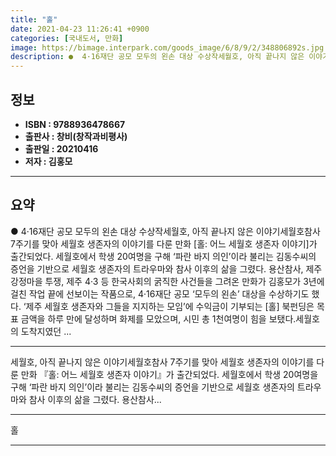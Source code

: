 ```yaml
---
title: "홀"
date: 2021-04-23 11:26:41 +0900
categories: [국내도서, 만화]
image: https://bimage.interpark.com/goods_image/6/8/9/2/348806892s.jpg
description: ●  4·16재단 공모 모두의 왼손 대상 수상작세월호, 아직 끝나지 않은 이야기세월호참사 7주기를 맞아 세월호 생존자의 이야기를 다룬 만화 [홀 어느 세월호 생존자 이야기]가 출간되었다. 세월호에서 학생 20여명을 구해 ‘파란 바지 의인’이라 불리는 김동수씨의 증언을 기반으로 세월호 생존자의 트라우마와
---
```


## **정보**

- **ISBN : 9788936478667**
- **출판사 : 창비(창작과비평사)**
- **출판일 : 20210416**
- **저자 : 김홍모**

------



## **요약**

●  4·16재단 공모 모두의 왼손 대상 수상작세월호, 아직 끝나지 않은 이야기세월호참사 7주기를 맞아 세월호 생존자의 이야기를 다룬 만화 [홀: 어느 세월호 생존자 이야기]가 출간되었다. 세월호에서 학생 20여명을 구해 ‘파란 바지 의인’이라 불리는 김동수씨의 증언을 기반으로 세월호 생존자의 트라우마와 참사 이후의 삶을 그렸다. 용산참사, 제주 강정마을 투쟁, 제주 4·3 등 한국사회의 굵직한 사건들을 그려온 만화가 김홍모가 3년에 걸친 작업 끝에 선보이는 작품으로, 4·16재단 공모 ‘모두의 왼손’ 대상을 수상하기도 했다. ‘제주 세월호 생존자와 그들을 지지하는 모임’에 수익금이 기부되는 [홀] 북펀딩은 목표 금액을 하루 만에 달성하며 화제를 모았으며, 시민 총 1천여명이 힘을 보탰다.세월호의 도착지였던 ...

------

세월호, 아직 끝나지 않은 이야기세월호참사 7주기를 맞아 세월호 생존자의 이야기를 다룬 만화 『홀: 어느 세월호 생존자 이야기』가 출간되었다. 세월호에서 학생 20여명을 구해 ‘파란 바지 의인’이라 불리는 김동수씨의 증언을 기반으로 세월호 생존자의 트라우마와 참사 이후의 삶을 그렸다. 용산참사... 

------


홀 

------


